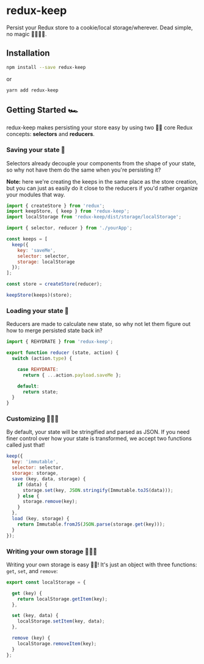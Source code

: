 # redux-keep
Persist your Redux store to a cookie/local storage/wherever. Dead simple, no magic 🙅🏾‍♀️✨.

## Installation

```bash
npm install --save redux-keep
```

or

```bash
yarn add redux-keep
```

## Getting Started 🏎

redux-keep makes persisting your store easy by using two ✌🏻 core Redux concepts: **selectors** and **reducers**.

### Saving your state 💾

Selectors already decouple your components from the shape of your state, so why not have them do the same when you're persisting it?

**Note:** here we're creating the keeps in the same place as the store creation, but you can just as easily do it close to the reducers if you'd rather organize your modules that way.

```javascript
import { createStore } from 'redux';
import keepStore, { keep } from 'redux-keep';
import localStorage from 'redux-keep/dist/storage/localStorage';

import { selector, reducer } from './yourApp';

const keeps = [
  keep({
    key: 'saveMe',
    selector: selector,
    storage: localStorage
  });
];

const store = createStore(reducer);

keepStore(keeps)(store);
```

### Loading your state 🔄

Reducers are made to calculate new state, so why not let them figure out how to merge persisted state back in?

```javascript
import { REHYDRATE } from 'redux-keep';

export function reducer (state, action) {
  switch (action.type) {

    case REHYDRATE:
      return { ...action.payload.saveMe };

    default:
      return state;
  }
}
```

### Customizing 👩🏼‍🔧

By default, your state will be stringified and parsed as JSON. If you need finer control over how your state is transformed, we accept two functions called just that!

```javascript
keep({
  key: 'immutable',
  selector: selector,
  storage: storage,
  save (key, data, storage) {
    if (data) {
      storage.set(key, JSON.stringify(Immutable.toJS(data)));
    } else {
      storage.remove(key);
    }
  },
  load (key, storage) {
    return Immutable.fromJS(JSON.parse(storage.get(key)));
  }
});
```

### Writing your own storage 👨🏿‍🔬

Writing your own storage is easy 💪🏽! It's just an object with three functions: `get`, `set`, and `remove`:

```javascript
export const localStorage = {

  get (key) {
    return localStorage.getItem(key);
  },

  set (key, data) {
    localStorage.setItem(key, data);
  },

  remove (key) {
    localStorage.removeItem(key);
  }
};
```
